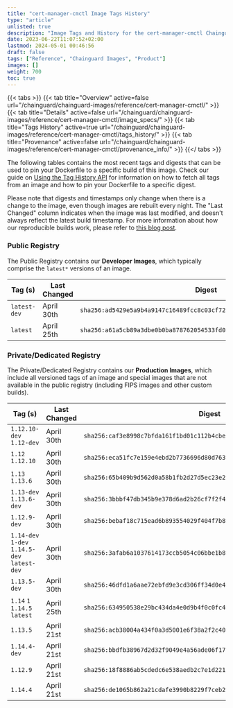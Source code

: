 ```yaml
---
title: "cert-manager-cmctl Image Tags History"
type: "article"
unlisted: true
description: "Image Tags and History for the cert-manager-cmctl Chainguard Image"
date: 2023-06-22T11:07:52+02:00
lastmod: 2024-05-01 00:46:56
draft: false
tags: ["Reference", "Chainguard Images", "Product"]
images: []
weight: 700
toc: true
---
```


{{< tabs >}}
{{< tab title="Overview" active=false url="/chainguard/chainguard-images/reference/cert-manager-cmctl/" >}}
{{< tab title="Details" active=false url="/chainguard/chainguard-images/reference/cert-manager-cmctl/image_specs/" >}}
{{< tab title="Tags History" active=true url="/chainguard/chainguard-images/reference/cert-manager-cmctl/tags_history/" >}}
{{< tab title="Provenance" active=false url="/chainguard/chainguard-images/reference/cert-manager-cmctl/provenance_info/" >}}
{{</ tabs >}}

The following tables contains the most recent tags and digests that can be used to pin your Dockerfile to a specific build of this image. Check our guide on [Using the Tag History API](/chainguard/chainguard-images/using-the-tag-history-api/) for information on how to fetch all tags from an image and how to pin your Dockerfile to a specific digest.

Please note that digests and timestamps only change when there is a change to the image, even though images are rebuilt every night. The "Last Changed" column indicates when the image was last modified, and doesn't always reflect the latest build timestamp. For more information about how our reproducible builds work, please refer to [this blog post](https://www.chainguard.dev/unchained/reproducing-chainguards-reproducible-image-builds).

### Public Registry
The Public Registry contains our **Developer Images**, which typically comprise the `latest*` versions of an image.

| Tag (s)       | Last Changed | Digest                                                                    |
|---------------|--------------|---------------------------------------------------------------------------|
|  `latest-dev` | April 30th   | `sha256:ad5429e5a9b4a9147c16489fcc8c03cf72a4cd0bcc2864e30ede17f31f941171` |
|  `latest`     | April 25th   | `sha256:a61a5cb89a3dbe0b0ba878762054533fd0963b34d0d5f5700546e6fa711530ff` |


### Private/Dedicated Registry
The Private/Dedicated Registry contains our **Production Images**, which include all versioned tags of an image and special images that are not available in the public registry (including FIPS images and other custom builds).

| Tag (s)                                       | Last Changed | Digest                                                                    |
|-----------------------------------------------|--------------|---------------------------------------------------------------------------|
|  `1.12.10-dev` `1.12-dev`                     | April 30th   | `sha256:caf3e8998c7bfda161f1bd01c112b4cbec0b3c5b780d9d399bca9e213b54490e` |
|  `1.12` `1.12.10`                             | April 30th   | `sha256:eca51fc7e159e4ebd2b7736696d80d7634bc382eb9351042399cc17066b2dc47` |
|  `1.13` `1.13.6`                              | April 30th   | `sha256:65b409b9d562d0a58b1fb2d27d5ec23e2ea9ace6bb56f213b2f3161606b14eab` |
|  `1.13-dev` `1.13.6-dev`                      | April 30th   | `sha256:3bbbf47db345b9e378d6ad2b26cf7f2f4f3280c8a6065f1984288e965f3c4a0d` |
|  `1.12.9-dev`                                 | April 30th   | `sha256:bebaf18c715ead6b893554029f404f7b86104838a2bd2cadc978dae9d054f8cd` |
|  `1.14-dev` `1-dev` `1.14.5-dev` `latest-dev` | April 30th   | `sha256:3afab6a1037614173ccb5054c06bbe1b814a68bf4b9a888225b42fef6e879efa` |
|  `1.13.5-dev`                                 | April 30th   | `sha256:46dfd1a6aae72ebfd9e3cd306ff34d0e48c722007f85bc13b5b2464110c0d516` |
|  `1.14` `1` `1.14.5` `latest`                 | April 25th   | `sha256:634950538e29bc434da4e0d9b4f0c0fc4ec1f6f19e4d8e1eb237dba438811cb2` |
|  `1.13.5`                                     | April 21st   | `sha256:acb38004a434f0a3d5001e6f38a2f2c402cbbfa295c4a9c22da4df93ee35e56a` |
|  `1.14.4-dev`                                 | April 21st   | `sha256:bbdfb38967d2d32f9049e4a56ade06f17a2022bcc4abcd04a11cc0fad8e9820b` |
|  `1.12.9`                                     | April 21st   | `sha256:18f8886ab5cdedc6e538aedb2c7e1d2218e8595ec9d68cf12018360325c59ba5` |
|  `1.14.4`                                     | April 21st   | `sha256:de1065b862a21cdafe3990b8229f7ceb296108818b85dfe447a824777fb5a893` |


